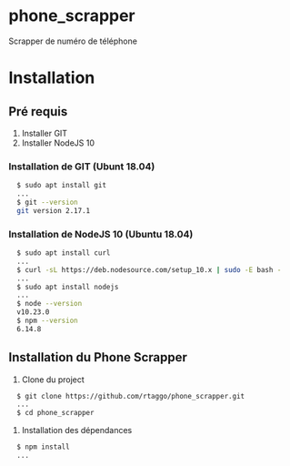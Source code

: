 # phone_scrapper

Scrapper de numéro de téléphone

# Installation

## Pré requis

1. Installer GIT
1. Installer NodeJS 10

### Installation de GIT (Ubunt 18.04)

```sh
  $ sudo apt install git
  ...
  $ git --version
  git version 2.17.1
```

### Installation de NodeJS 10 (Ubuntu 18.04)

```sh
  $ sudo apt install curl
  ...
  $ curl -sL https://deb.nodesource.com/setup_10.x | sudo -E bash -
  ...
  $ sudo apt install nodejs
  ...
  $ node --version
  v10.23.0
  $ npm --version
  6.14.8
```

## Installation du Phone Scrapper

1. Clone du project

```sh
  $ git clone https://github.com/rtaggo/phone_scrapper.git
  ...
  $ cd phone_scrapper
```

1. Installation des dépendances

```sh
  $ npm install
  ...
```
